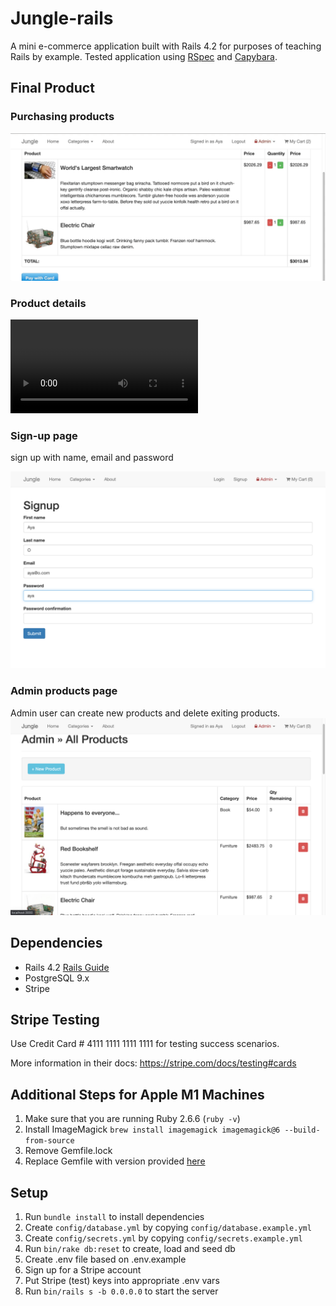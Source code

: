 # Jungle-rails

A mini e-commerce application built with Rails 4.2 for purposes of teaching Rails by example.
Tested application using [RSpec](https://rspec.info/) and [Capybara](https://github.com/teamcapybara/capybara).

## Final Product

### Purchasing products

![](https://github.com/Oaya/jungle-rails/blob/master/docs/purchse.gif?raw=true)

### Product details

![](https://user-images.githubusercontent.com/74119671/158700526-05c212af-0386-43d1-b3a0-836fad07fec9.mp4)

### Sign-up page

sign up with name, email and password

![](https://github.com/Oaya/jungle-rails/blob/master/docs/signup.png?raw=true)

### Admin products page

Admin user can create new products and delete exiting products.
![](https://github.com/Oaya/jungle-rails/blob/master/docs/admin.products.png?raw=true)

## Dependencies

- Rails 4.2 [Rails Guide](http://guides.rubyonrails.org/v4.2/)
- PostgreSQL 9.x
- Stripe

## Stripe Testing

Use Credit Card # 4111 1111 1111 1111 for testing success scenarios.

More information in their docs: <https://stripe.com/docs/testing#cards>

## Additional Steps for Apple M1 Machines

1. Make sure that you are running Ruby 2.6.6 (`ruby -v`)
1. Install ImageMagick `brew install imagemagick imagemagick@6 --build-from-source`
1. Remove Gemfile.lock
1. Replace Gemfile with version provided [here](https://gist.githubusercontent.com/FrancisBourgouin/831795ae12c4704687a0c2496d91a727/raw/ce8e2104f725f43e56650d404169c7b11c33a5c5/Gemfile)

## Setup

1. Run `bundle install` to install dependencies
2. Create `config/database.yml` by copying `config/database.example.yml`
3. Create `config/secrets.yml` by copying `config/secrets.example.yml`
4. Run `bin/rake db:reset` to create, load and seed db
5. Create .env file based on .env.example
6. Sign up for a Stripe account
7. Put Stripe (test) keys into appropriate .env vars
8. Run `bin/rails s -b 0.0.0.0` to start the server
